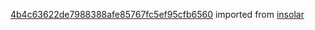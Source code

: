 [4b4c63622de7988388afe85767fc5ef95cfb6560](https://github.com/insolar/insolar/commit/4b4c63622de7988388afe85767fc5ef95cfb6560) imported from [insolar](https://github.com/insolar/insolar)
